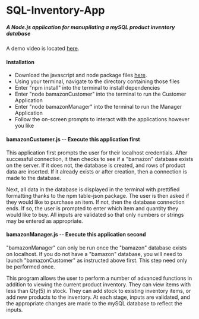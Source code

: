 # SQL-Inventory-App

##### A Node.js application for manupilating a mySQL product inventory database
A demo video is located [here](https://youtu.be/GUq-9Y3aKok).


#### Installation
- Download the javascript and node package files [here](https://github.com/NA-Dev/SQL-Inventory-App).
- Using your terminal, navigate to the directory containing those files
- Enter "npm install" into the terminal to install dependencies
- Enter "node bamazonCustomer" into the terminal to run the Customer Application
- Enter "node bamazonManager" into the terminal to run the Manager Application
- Follow the on-screen prompts to interact with the applications however you like


#### bamazonCustomer.js  -- Execute this application first
This application first prompts the user for their localhost credentials. After successful connection,
it then checks to see if a "bamazon" database exists on the server. If it does not, the database is 
created, and rows of product data are inserted. If it already exists or after creation, then a 
connection is made to the database.

Next, all data in the database is displayed in the terminal with prettified formatting thanks to the
npm table-json package. The user is then asked if they would like to purchase an item. If not, then
the database connection ends. If so, the user is prompted to enter which item and quantity they would
like to buy. All inputs are validated so that only numbers or strings may be entered as appropriate.


#### bamazonManager.js  -- Execute this application second
"bamazonManager" can only be run once the "bamazon" database exists on localhost. If you do not have
a "bamazon" database, you will need to launch "bamazonCustomer" as instructed above first. This step
need only be performed once.

This program allows the user to perform a number of advanced functions in addition to viewing the 
current product inventory. They can view items with less than Qty(5) in stock. They can add stock
to existing inventory items, or add new products to the inventory. At each stage, inputs are 
validated, and the appropriate changes are made to the mySQL database to reflect the inputs.
